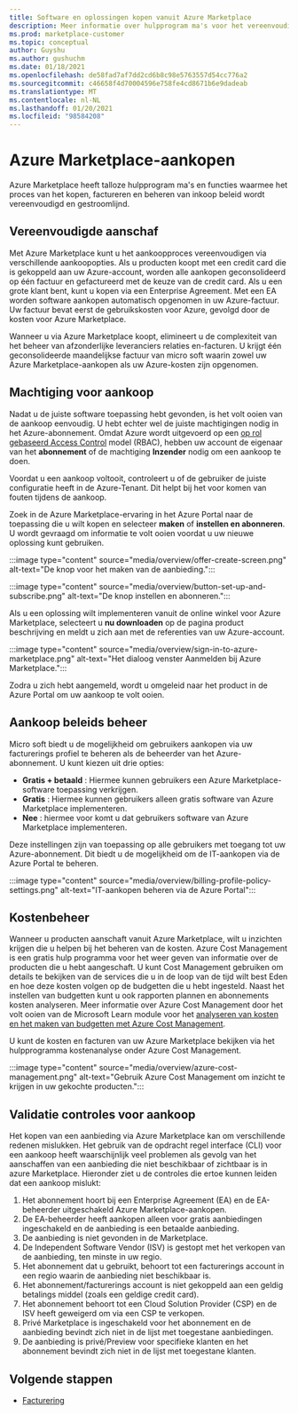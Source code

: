 ```yaml
---
title: Software en oplossingen kopen vanuit Azure Marketplace
description: Meer informatie over hulpprogram ma's voor het vereenvoudigen en stroom lijnen van software-aankopen en-beheer in azure Marketplace.
ms.prod: marketplace-customer
ms.topic: conceptual
author: Guyshu
ms.author: gushuchm
ms.date: 01/18/2021
ms.openlocfilehash: de58fad7af7dd2cd6b8c98e5763557d54cc776a2
ms.sourcegitcommit: c46658f4d70004596e758fe4cd8671b6e9dadeab
ms.translationtype: MT
ms.contentlocale: nl-NL
ms.lasthandoff: 01/20/2021
ms.locfileid: "98584208"
---
```

# <a name="azure-marketplace-purchasing"></a>Azure Marketplace-aankopen

Azure Marketplace heeft talloze hulpprogram ma's en functies waarmee het proces van het kopen, factureren en beheren van inkoop beleid wordt vereenvoudigd en gestroomlijnd.

## <a name="simplified-procurement"></a>Vereenvoudigde aanschaf

Met Azure Marketplace kunt u het aankoopproces vereenvoudigen via verschillende aankoopopties. Als u producten koopt met een credit card die is gekoppeld aan uw Azure-account, worden alle aankopen geconsolideerd op één factuur en gefactureerd met de keuze van de credit card. Als u een grote klant bent, kunt u kopen via een Enterprise Agreement. Met een EA worden software aankopen automatisch opgenomen in uw Azure-factuur. Uw factuur bevat eerst de gebruikskosten voor Azure, gevolgd door de kosten voor Azure Marketplace.

Wanneer u via Azure Marketplace koopt, elimineert u de complexiteit van het beheer van afzonderlijke leveranciers relaties en-facturen. U krijgt één geconsolideerde maandelijkse factuur van micro soft waarin zowel uw Azure Marketplace-aankopen als uw Azure-kosten zijn opgenomen.

## <a name="permission-to-purchase"></a>Machtiging voor aankoop

Nadat u de juiste software toepassing hebt gevonden, is het volt ooien van de aankoop eenvoudig. U hebt echter wel de juiste machtigingen nodig in het Azure-abonnement. Omdat Azure wordt uitgevoerd op een [op rol gebaseerd Access Control](/azure/role-based-access-control/overview) model (RBAC), hebben uw account de eigenaar van het **abonnement** of de machtiging **Inzender** nodig om een aankoop te doen.

Voordat u een aankoop voltooit, controleert u of de gebruiker de juiste configuratie heeft in de Azure-Tenant. Dit helpt bij het voor komen van fouten tijdens de aankoop.

Zoek in de Azure Marketplace-ervaring in het Azure Portal naar de toepassing die u wilt kopen en selecteer **maken** of **instellen en abonneren**. U wordt gevraagd om informatie te volt ooien voordat u uw nieuwe oplossing kunt gebruiken.

:::image type="content" source="media/overview/offer-create-screen.png" alt-text="De knop voor het maken van de aanbieding.":::

:::image type="content" source="media/overview/button-set-up-and-subscribe.png" alt-text="De knop instellen en abonneren.":::

Als u een oplossing wilt implementeren vanuit de online winkel voor Azure Marketplace, selecteert u **nu downloaden** op de pagina product beschrijving en meldt u zich aan met de referenties van uw Azure-account.

:::image type="content" source="media/overview/sign-in-to-azure-marketplace.png" alt-text="Het dialoog venster Aanmelden bij Azure Marketplace.":::

Zodra u zich hebt aangemeld, wordt u omgeleid naar het product in de Azure Portal om uw aankoop te volt ooien.

## <a name="purchase-policy-management"></a>Aankoop beleids beheer

Micro soft biedt u de mogelijkheid om gebruikers aankopen via uw facturerings profiel te beheren als de beheerder van het Azure-abonnement. U kunt kiezen uit drie opties:

- **Gratis + betaald** : Hiermee kunnen gebruikers een Azure Marketplace-software toepassing verkrijgen.
- **Gratis** : Hiermee kunnen gebruikers alleen gratis software van Azure Marketplace implementeren.
- **Nee** : hiermee voor komt u dat gebruikers software van Azure Marketplace implementeren.

Deze instellingen zijn van toepassing op alle gebruikers met toegang tot uw Azure-abonnement. Dit biedt u de mogelijkheid om de IT-aankopen via de Azure Portal te beheren.

:::image type="content" source="media/overview/billing-profile-policy-settings.png" alt-text="IT-aankopen beheren via de Azure Portal":::

## <a name="cost-management"></a>Kostenbeheer

Wanneer u producten aanschaft vanuit Azure Marketplace, wilt u inzichten krijgen die u helpen bij het beheren van de kosten. Azure Cost Management is een gratis hulp programma voor het weer geven van informatie over de producten die u hebt aangeschaft. U kunt Cost Management gebruiken om details te bekijken van de services die u in de loop van de tijd wilt best Eden en hoe deze kosten volgen op de budgetten die u hebt ingesteld. Naast het instellen van budgetten kunt u ook rapporten plannen en abonnements kosten analyseren. Meer informatie over Azure Cost Management door het volt ooien van de Microsoft Learn module voor het [analyseren van kosten en het maken van budgetten met Azure Cost Management](/learn/modules/analyze-costs-create-budgets-azure-cost-management/).

U kunt de kosten en facturen van uw Azure Marketplace bekijken via het hulpprogramma kostenanalyse onder Azure Cost Management.

:::image type="content" source="media/overview/azure-cost-management.png" alt-text="Gebruik Azure Cost Management om inzicht te krijgen in uw gekochte producten.":::

## <a name="purchase-validation-checks"></a>Validatie controles voor aankoop

Het kopen van een aanbieding via Azure Marketplace kan om verschillende redenen mislukken. Het gebruik van de opdracht regel interface (CLI) voor een aankoop heeft waarschijnlijk veel problemen als gevolg van het aanschaffen van een aanbieding die niet beschikbaar of zichtbaar is in azure Marketplace. Hieronder ziet u de controles die ertoe kunnen leiden dat een aankoop mislukt:

1. Het abonnement hoort bij een Enterprise Agreement (EA) en de EA-beheerder uitgeschakeld Azure Marketplace-aankopen.
1. De EA-beheerder heeft aankopen alleen voor gratis aanbiedingen ingeschakeld en de aanbieding is een betaalde aanbieding.
1. De aanbieding is niet gevonden in de Marketplace.
1. De Independent Software Vendor (ISV) is gestopt met het verkopen van de aanbieding, ten minste in uw regio.
1. Het abonnement dat u gebruikt, behoort tot een facturerings account in een regio waarin de aanbieding niet beschikbaar is.
1. Het abonnement/facturerings account is niet gekoppeld aan een geldig betalings middel (zoals een geldige credit card).
1. Het abonnement behoort tot een Cloud Solution Provider (CSP) en de ISV heeft geweigerd om via een CSP te verkopen.
1. Privé Marketplace is ingeschakeld voor het abonnement en de aanbieding bevindt zich niet in de lijst met toegestane aanbiedingen.
1. De aanbieding is privé/Preview voor specifieke klanten en het abonnement bevindt zich niet in de lijst met toegestane klanten.

## <a name="next-steps"></a>Volgende stappen

- [Facturering](billing-invoicing.md)
